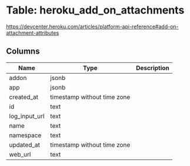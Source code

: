 
# Table: heroku_add_on_attachments
https://devcenter.heroku.com/articles/platform-api-reference#add-on-attachment-attributes
## Columns
| Name        | Type           | Description  |
| ------------- | ------------- | -----  |
|addon|jsonb||
|app|jsonb||
|created_at|timestamp without time zone||
|id|text||
|log_input_url|text||
|name|text||
|namespace|text||
|updated_at|timestamp without time zone||
|web_url|text||
